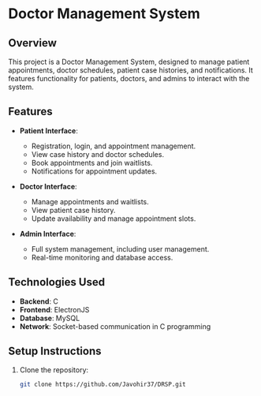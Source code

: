 # Doctor Management System

## Overview
This project is a Doctor Management System, designed to manage patient appointments, doctor schedules, patient case histories, and notifications. It features functionality for patients, doctors, and admins to interact with the system.

## Features
- **Patient Interface**:
  - Registration, login, and appointment management.
  - View case history and doctor schedules.
  - Book appointments and join waitlists.
  - Notifications for appointment updates.

- **Doctor Interface**:
  - Manage appointments and waitlists.
  - View patient case history.
  - Update availability and manage appointment slots.

- **Admin Interface**:
  - Full system management, including user management.
  - Real-time monitoring and database access.

## Technologies Used
- **Backend**: C 
- **Frontend**: ElectronJS
- **Database**: MySQL
- **Network**: Socket-based communication in C programming

## Setup Instructions
1. Clone the repository:
   ```bash
   git clone https://github.com/Javohir37/DRSP.git

